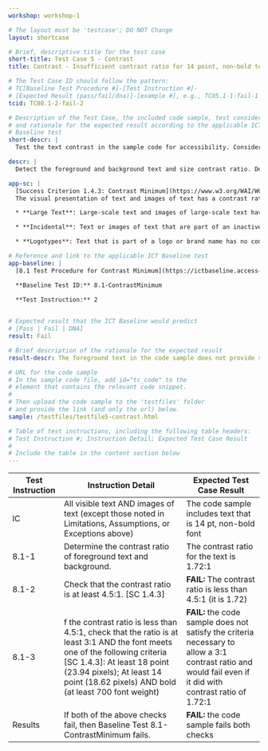 ```yaml
---
workshop: workshop-1

# The layout must be 'testcase'; DO NOT Change
layout: shortcase

# Brief, descriptive title for the test case
short-title: Test Case 5 - Contrast
title: Contrast - Insufficient contrast ratio for 14 point, non-bold text

# The Test Case ID should follow the pattern: 
# TC[Baseline Test Procedure #]-[Test Instruction #]-
# [Expected Result (pass/fail/dna)]-[example #], e.g., TC05.1-1-fail-1
tcid: TC08.1-2-fail-2

# Description of the Test Case, the included code sample, test considerations,
# and rationale for the expected result according to the applicable ICT
# Baseline test
short-descr: |
  Test the text contrast in the sample code for accessibility. Consider the principles of Perceiveable, Operable, Understandable, and Robust as they relate to text contrast. In particular consider the applicable Success Criterion from the Web Content Accessibility Guidelines noted below.

descr: | 
  Detect the foreground and background text and size contrast ratio. Determine whether contrast ratio is sufficient. The text in the code sample does not provide sufficient contrast between the foreground and background.

app-sc: |
  [Success Criterion 1.4.3: Contrast Minimum](https://www.w3.org/WAI/WCAG22/Understanding/contrast-minimum.html) - 
  The visual presentation of text and images of text has a contrast ratio of at least 4.5:1, except for the following:

  * **Large Text**: Large-scale text and images of large-scale text have a contrast ratio of at least 3:1;

  * **Incidental**: Text or images of text that are part of an inactive user interface component, that are pure decoration, that are not visible to anyone, or that are part of a picture that contains significant other visual content, have no contrast requirement.

  * **Logotypes**: Text that is part of a logo or brand name has no contrast requirement.

# Reference and link to the applicable ICT Baseline test
app-baseline: |
  [8.1 Test Procedure for Contrast Minimum](https://ictbaseline.access-board.gov/08Contrast/#81-test-procedure-for-contrast-minimum)

  **Baseline Test ID:** 8.1-ContrastMinimum
    
  **Test Instruction:** 2


# Expected result that the ICT Baseline would predict
# [Pass | Fail | DNA]
result: Fail

# Brief description of the rationale for the expected result
result-descr: The foreground text in the code sample does not provide sufficient contrast (1.72:1) based on the text size (14 point), foreground color, and background color.

# URL for the code sample
# In the sample code file, add id="tc_code" to the 
# element that contains the relevant code snippet.
#
# Then upload the code sample to the 'testfiles' folder 
# and provide the link (and only the url) below.
sample: /testfiles/testfile5-contrast.html

# Table of test instructions, including the following table headers: 
# Test Instruction #; Instruction Detail; Expected Test Case Result
#
# Include the table in the content section below
---
```

| Test Instruction | Instruction Detail | Expected Test Case Result |
|------------------|--------------------|---------------------------|
| IC | All visible text AND images of text (except those noted in Limitations, Assumptions, or Exceptions above) | The code sample includes text that is 14 pt, non-bold font |
| 8.1-1 | Determine the contrast ratio of foreground text and background. | The contrast ratio for the text is 1.72:1 | 
| 8.1-2 | Check that the contrast ratio is at least 4.5:1. [SC 1.4.3] | **FAIL:** The contrast ratio is less than 4.5:1 (it is 1.72) |
| 8.1-3 | f the contrast ratio is less than 4.5:1, check that the ratio is at least 3:1 AND the font meets one of the following criteria [SC 1.4.3]: At least 18 point (23.94 pixels); At least 14 point (18.62 pixels) AND bold (at least 700 font weight) | **FAIL:** the code sample does not satisfy the criteria necessary to allow a 3:1 contrast ratio and would fail even if it did with contrast ratio of 1.72:1 |
| Results | If both of the above checks fail, then Baseline Test 8.1-ContrastMinimum fails. | **FAIL:** the code sample fails both checks |